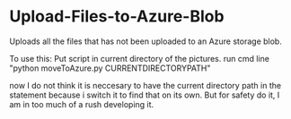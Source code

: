 # Upload-Files-to-Azure-Blob
Uploads all the files that has not been uploaded to an Azure storage blob.

To use this:
  Put script in current directory of the pictures.
  run cmd line "python moveToAzure.py CURRENTDIRECTORYPATH"
  
  now I do not think it is neccesary to have the current directory path in the statement because i switch it to find that on its own.
  But for safety do it, I am in too much of a rush developing it.
